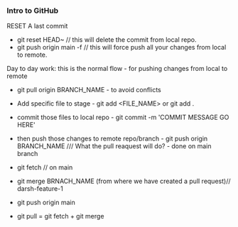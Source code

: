 ### Intro to GitHub

RESET A last commit

- git reset HEAD~ // this will delete the commit from local repo.
- git push origin main -f // this will force push all your changes from local to remote.

Day to day work: this is the normal flow - for pushing changes from local to remote

- git pull origin BRANCH_NAME - to avoid conflicts
- Add specific file to stage - git add <FILE_NAME> or git add .
- commit those files to local repo - git commit -m 'COMMIT MESSAGE GO HERE'
- then push those changes to remote repo/branch - git push origin BRANCH_NAME
  /// What the pull reaquest will do? - done on main branch
- git fetch // on main
- git merge BRNACH_NAME (from where we have created a pull request)// darsh-feature-1
- git push origin main

- git pull = git fetch + git merge
